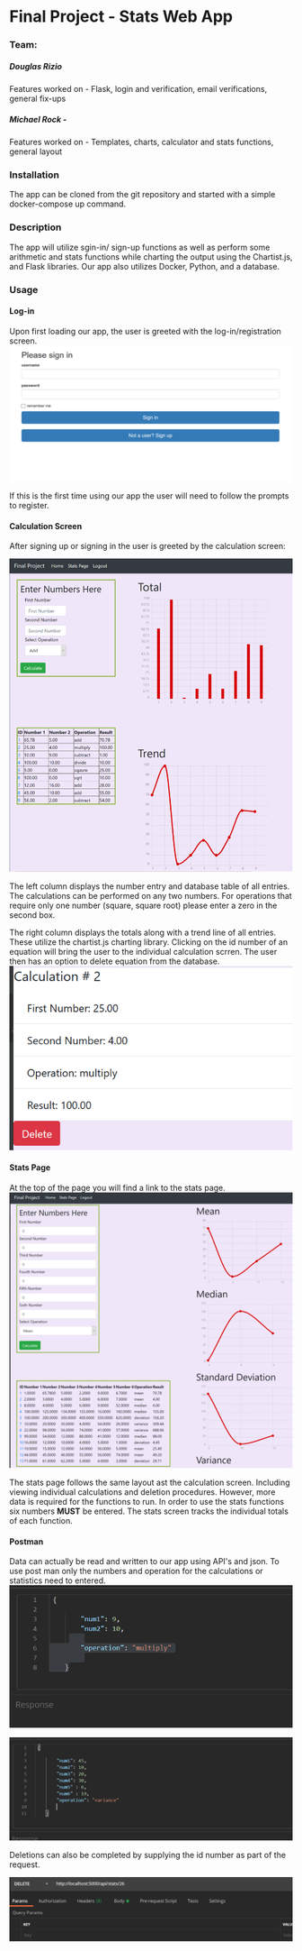 #  Final Project - Stats Web App

### Team:
##### Douglas Rizio 
Features worked on - Flask, login and verification, email verifications, general fix-ups

##### Michael Rock - 
Features worked on - Templates, charts, calculator and stats functions, general layout  

### Installation
The app can be cloned from the git repository and started with a simple docker-compose up command.

### Description
The app will utilize sgin-in/ sign-up functions as well as perform some arithmetic and stats functions while charting the output
using the Chartist.js, and Flask libraries. Our app also utilizes Docker, Python, and a database. 

### Usage 

#### Log-in
Upon first loading our app, the user is greeted with the log-in/registration screen. 
![login](screenshots/login.PNG) 

If this is the first time using our app the user will need to follow the prompts to register. 

#### Calculation Screen
After signing up or signing in the user is greeted by the calculation screen:  

![calc_screen](screenshots/calc_screen.PNG) 

The left column displays the number entry and database table of all entries. The calculations can be performed on any two numbers.
For operations that require only one number (square, square root) please enter a zero in the second box. 

The right column displays the totals along with a trend line of all entries. These utilize the chartist.js charting library. Clicking on the id number of an equation will bring the user to the individual calculation scrren. The user then has an option to delete equation from the database. 
![view_delete](screenshots/view_delete.PNG) 

#### Stats Page
At the top of the page you will find a link to the stats page. 
![stats page](screenshots/stats_page.PNG)

The stats page follows the same layout ast the calculation screen. Including viewing individual calculations and deletion procedures. However, more data is required for the functions to run. In order to use the stats functions six numbers **MUST** be entered. The stats screen tracks the individual totals of each function. 

 
#### Postman
Data can actually be read and written to our app using API's and json. To use post man only the numbers and operation for the calculations or statistics need to entered. 
![postman_calc](screenshots/postman_calc.PNG)

![postman_stats](screenshots/postman_stats.PNG)   

Deletions can also be completed by supplying the id number as part of the request. 

![postman_delete](screenshots/postman_delete.PNG)


 
 


